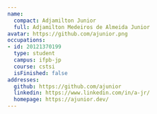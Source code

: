 ```yaml
---
name:
  compact: Adjamilton Junior
  full: Adjamilton Medeiros de Almeida Junior
avatar: https://github.com/ajunior.png
occupations:
- id: 20121370199
  type: student
  campus: ifpb-jp
  course: cstsi
  isFinished: false
addresses:
  github: https://github.com/ajunior
  linkedin: https://www.linkedin.com/in/a-jr/
  homepage: https://ajunior.dev/
---
```

